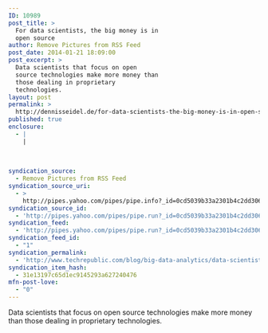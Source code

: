 ```yaml
---
ID: 10989
post_title: >
  For data scientists, the big money is in
  open source
author: Remove Pictures from RSS Feed
post_date: 2014-01-21 18:09:00
post_excerpt: >
  Data scientists that focus on open
  source technologies make more money than
  those dealing in proprietary
  technologies.
layout: post
permalink: >
  http://dennisseidel.de/for-data-scientists-the-big-money-is-in-open-source/
published: true
enclosure:
  - |
    |
        
        
        
syndication_source:
  - Remove Pictures from RSS Feed
syndication_source_uri:
  - >
    http://pipes.yahoo.com/pipes/pipe.info?_id=0cd5039b33a2301b4c2dd3066beb7160
syndication_source_id:
  - 'http://pipes.yahoo.com/pipes/pipe.run?_id=0cd5039b33a2301b4c2dd3066beb7160&_render=rss'
syndication_feed:
  - 'http://pipes.yahoo.com/pipes/pipe.run?_id=0cd5039b33a2301b4c2dd3066beb7160&_render=rss'
syndication_feed_id:
  - "1"
syndication_permalink:
  - 'http://www.techrepublic.com/blog/big-data-analytics/data-scientists-can-find-big-money-in-open-source/#ftag=RSS56d97e7'
syndication_item_hash:
  - 31e13197c65d1ec9145293a627240476
mfn-post-love:
  - "0"
---
```

Data scientists that focus on open source technologies make more money than those dealing in proprietary technologies.